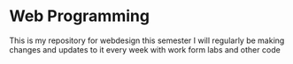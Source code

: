 # Web Programming

This is my repository for webdesign this semester I will regularly 
be making changes and updates to it every week with work form labs and other code

